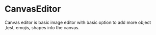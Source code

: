 # CanvasEditor
Canvas editor is basic image editor with basic option to add more object ,test, emojis, shapes into the canvas.
